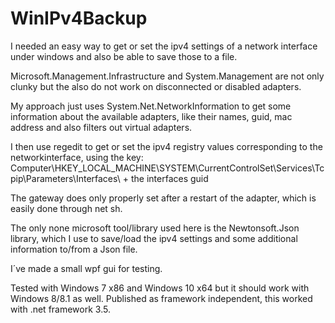 # WinIPv4Backup
I needed an easy way to get or set the ipv4 settings of a network interface under windows and also be able to save those to a file.

Microsoft.Management.Infrastructure and System.Management are not only clunky but the also do not work on disconnected or disabled adapters.

My approach just uses System.Net.NetworkInformation to get some information about the available adapters, like their names, guid, mac address and also filters out virtual adapters.

I then use regedit to get or set the ipv4 registry values corresponding to the networkinterface, using the key:
Computer\HKEY_LOCAL_MACHINE\SYSTEM\CurrentControlSet\Services\Tcpip\Parameters\Interfaces\ + the interfaces guid

The gateway does only properly set after a restart of the adapter, which is easily done through net sh.

The only none microsoft tool/library used here is the Newtonsoft.Json library, which I use to save/load the ipv4 settings and some additional information to/from a Json file.

I´ve made a small wpf gui for testing.

Tested with Windows 7 x86 and Windows 10 x64 but it should work with Windows 8/8.1 as well. Published as framework independent, this worked with .net framework 3.5.
